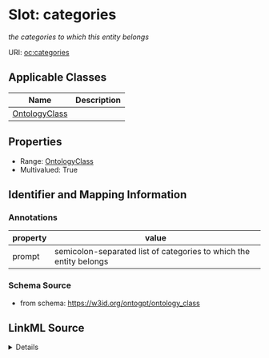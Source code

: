 # Slot: categories
_the categories to which this entity belongs_


URI: [oc:categories](http://w3id.org/ontogpt/ontology-class-templatecategories)



<!-- no inheritance hierarchy -->




## Applicable Classes

| Name | Description |
| --- | --- |
[OntologyClass](OntologyClass.md) | 






## Properties

* Range: [OntologyClass](OntologyClass.md)
* Multivalued: True








## Identifier and Mapping Information





### Annotations

| property | value |
| --- | --- |
| prompt | semicolon-separated list of categories to which the entity belongs |



### Schema Source


* from schema: https://w3id.org/ontogpt/ontology_class




## LinkML Source

<details>
```yaml
name: categories
annotations:
  prompt:
    tag: prompt
    value: semicolon-separated list of categories to which the entity belongs
description: the categories to which this entity belongs
from_schema: https://w3id.org/ontogpt/ontology_class
rank: 1000
multivalued: true
alias: categories
owner: OntologyClass
domain_of:
- OntologyClass
range: OntologyClass

```
</details>